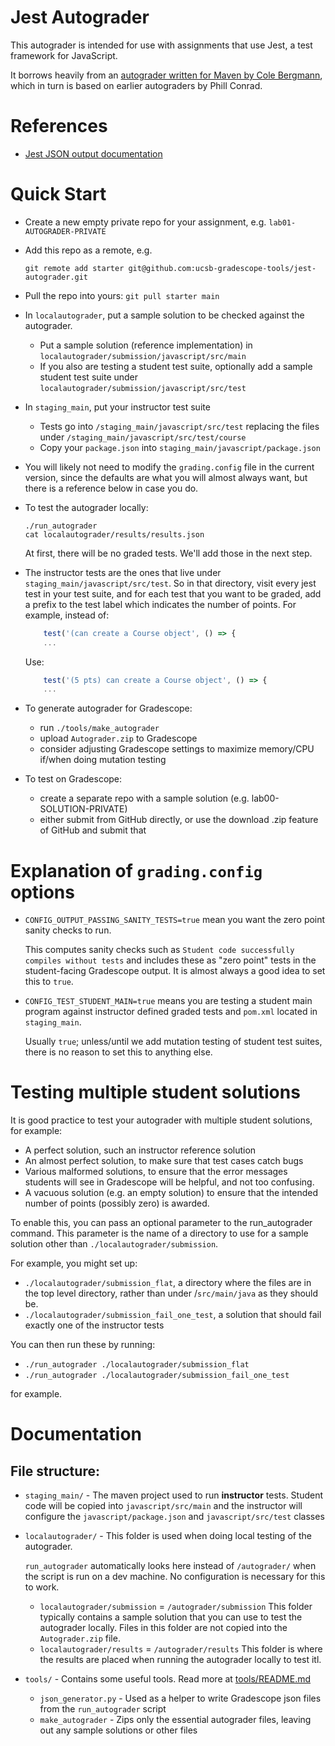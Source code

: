 # Jest Autograder

This autograder is intended for use with assignments that use Jest,
a test framework for JavaScript.

It borrows heavily from an [autograder written for Maven
by Cole Bergmann](https://github.com/ucsb-gradescope-tools/maven-autograder), which in turn is based on earlier autograders by Phill Conrad.


# References

* [Jest JSON output documentation](https://jestjs.io/docs/en/configuration#testresultsprocessor-string)


# Quick Start

* Create a new empty private repo for your assignment, e.g. `lab01-AUTOGRADER-PRIVATE`
* Add this repo as a remote, e.g.
  ```
  git remote add starter git@github.com:ucsb-gradescope-tools/jest-autograder.git
  ```
* Pull the  repo into yours: `git pull starter main`
* In `localautograder`, put a sample solution to be checked against the autograder.
  * Put a sample solution (reference implementation) in `localautograder/submission/javascript/src/main`
  * If you also are testing a student test suite, optionally add a sample student test suite under
    `localautograder/submission/javascript/src/test`
* In `staging_main`, put your instructor test suite
  * Tests go into `/staging_main/javascript/src/test` replacing
    the files under `/staging_main/javascript/src/test/course`
  * Copy your `package.json` into `staging_main/javascript/package.json`
* You will likely not need to modify the `grading.config` file in the current
  version, since the defaults are what you will almost always want, but
  there is a reference below in case you do.
* To test the autograder locally:
  ```
  ./run_autograder
  cat localautograder/results/results.json
  ```
  
  At first, there will be no graded tests.  We'll add those in the next step.
* The instructor tests are the ones that live under `staging_main/javascript/src/test`.  So in that directory, visit every jest test in your test suite, and for each test that you want to be graded, add a prefix to the test label which indicates the number of points.
  For example, instead of:
  
  ```javascript
      test('(can create a Course object', () => {
      ...
  ```

  Use:
  ```javascript
      test('(5 pts) can create a Course object', () => {
      ...
  ```
* To generate autograder for Gradescope:
  - run `./tools/make_autograder`
  - upload `Autograder.zip` to Gradescope
  - consider adjusting Gradescope settings to maximize memory/CPU if/when doing mutation testing
* To test on Gradescope:
  - create a separate repo with a sample solution (e.g. lab00-SOLUTION-PRIVATE)
  - either submit from GitHub directly, or use the download .zip feature of GitHub and submit that

# Explanation of `grading.config` options
  
* `CONFIG_OUTPUT_PASSING_SANITY_TESTS=true` mean you want the zero point sanity checks to run.

  This computes sanity checks such as `Student code successfully compiles without tests` and includes
  these as "zero point" tests in the student-facing Gradescope output.
  It is almost always a good idea to set this to `true`.

* `CONFIG_TEST_STUDENT_MAIN=true` means you are testing a student main program against instructor defined
  graded tests and `pom.xml` located in `staging_main`.
  
  Usually `true`; unless/until we add mutation testing of student
  test suites, there is no reason to set this to anything else.

# Testing multiple student solutions

It is good practice to test your autograder with multiple student solutions, for example:

* A perfect solution, such an instructor reference solution
* An almost perfect solution, to make sure that test cases catch bugs
* Various malformed solutions, to ensure that the error messages students will see in Gradescope
  will be helpful, and not too confusing.
* A vacuous solution (e.g. an empty solution) to ensure that the intended number of points
  (possibly zero) is awarded.

To enable this, you can pass an optional parameter to the run_autograder command.  This parameter
is the name of a directory to use for a sample solution other than `./localautograder/submission`.

For example, you might set up:

* `./localautograder/submission_flat`, a directory where the files are in the top level directory, rather
  than under /`src/main/java` as they should be.
* `./localautograder/submission_fail_one_test`, a solution that should fail exactly one of the instructor tests

You can then run these by running:
* `./run_autograder ./localautograder/submission_flat`
* `./run_autograder ./localautograder/submission_fail_one_test`

for example.

# Documentation

## File structure:

- `staging_main/` - The maven project used to run **instructor** tests. 
  Student code will be copied into `javascript/src/main` and the instructor will configure the `javascript/package.json` and `javascript/src/test` classes

- `localautograder/` - This folder is used when doing local testing
  of the autograder.

  `run_autograder` automatically looks here instead of `/autograder/` when the script is run on a dev machine. No configuration is necessary for this to work.
    - `localautograder/submission` = `/autograder/submission`
      This folder typically contains a sample solution that you can
      use to test the autograder locally.   Files in this folder are
      not copied into the `Autograder.zip` file.
    - `localautograder/results` = `/autograder/results`
      This folder is where the results are placed when running the 
      autograder locally to test itl.
- `tools/` - Contains some useful tools. Read more at [tools/README.md](tools/README.md)
    - `json_generator.py` - Used as a helper to write Gradescope json files from the `run_autograder` script
    - `make_autograder` - Zips only the essential autograder files, leaving out any sample solutions or other files

